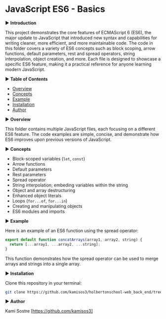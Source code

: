 # JavaScript ES6 - Basics

▶ **Introduction**

This project demonstrates the core features of ECMAScript 6 (ES6), the major update to JavaScript that introduced new syntax and capabilities for writing cleaner, more efficient, and more maintainable code. The code in this folder covers a variety of ES6 concepts such as block scoping, arrow functions, default parameters, rest and spread operators, string interpolation, object creation, and more. Each file is designed to showcase a specific ES6 feature, making it a practical reference for anyone learning modern JavaScript.

▶ **Table of Contents**

- [Overview](#overview)
- [Concepts](#concepts)
- [Example](#example)
- [Installation](#installation)
- [Author](#author)

▶ **Overview**

This folder contains multiple JavaScript files, each focusing on a different ES6 feature. The code examples are simple, concise, and demonstrate how ES6 improves upon previous versions of JavaScript.

▶ **Concepts**

- Block-scoped variables (`let`, `const`)
- Arrow functions
- Default parameters
- Rest parameters
- Spread operator
- String interpolation; embeding variables within the string
- Object and array destructuring
- Enhanced object literals
- Loops (`for...of`, `for...in`)
- Creating and manipulating objects
- ES6 modules and imports

▶ **Example**

Here is an example of an ES6 function using the spread operator:

```javascript
export default function concatArrays(array1, array2, string) {
  return [...array1, ...array2, ...string];
}
```

This function demonstrates how the spread operator can be used to merge arrays and strings into a single array.

▶ **Installation**

Clone this repository in your terminal:

```bash
git clone https://github.com/kamisos3/holbertonschool-web_back_end/tree/main/ES6_basic
```

▶ **Author**

Kami Sostre [https://github.com/kamisos3]

